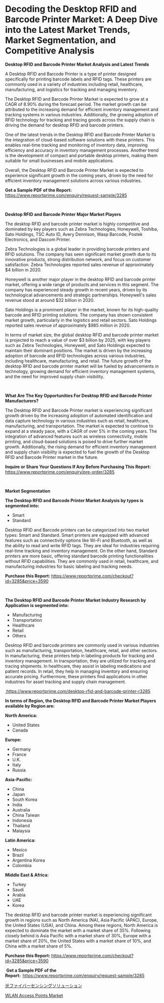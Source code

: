 <p><h1>Decoding the Desktop RFID and Barcode Printer Market: A Deep Dive into the Latest Market Trends, Market Segmentation, and Competitive Analysis</h1></p><p><strong>Desktop RFID and Barcode Printer Market Analysis and Latest Trends</strong></p>
<p><p>A Desktop RFID and Barcode Printer is a type of printer designed specifically for printing barcode labels and RFID tags. These printers are commonly used in a variety of industries including retail, healthcare, manufacturing, and logistics for tracking and managing inventory.</p><p>The Desktop RFID and Barcode Printer Market is expected to grow at a CAGR of 8.90% during the forecast period. The market growth can be attributed to the increasing demand for efficient inventory management and tracking systems in various industries. Additionally, the growing adoption of RFID technology for tracking and tracing goods across the supply chain is driving the demand for desktop RFID and barcode printers.</p><p>One of the latest trends in the Desktop RFID and Barcode Printer Market is the integration of cloud-based software solutions with these printers. This enables real-time tracking and monitoring of inventory data, improving efficiency and accuracy in inventory management processes. Another trend is the development of compact and portable desktop printers, making them suitable for small businesses and mobile applications.</p><p>Overall, the Desktop RFID and Barcode Printer Market is expected to experience significant growth in the coming years, driven by the need for efficient inventory management solutions across various industries.</p></p>
<p><strong>Get a Sample PDF of the Report:&nbsp;</strong> <a href="https://www.reportprime.com/enquiry/request-sample/3285">https://www.reportprime.com/enquiry/request-sample/3285</a></p>
<p>&nbsp;</p>
<p><strong>Desktop RFID and Barcode Printer Major Market Players</strong></p>
<p><p>The desktop RFID and barcode printer market is highly competitive and dominated by key players such as Zebra Technologies, Honeywell, Toshiba, Sato Holdings, TSC Auto ID, Avery Dennison, Wasp Barcode, Postek Electronics, and Dascom Printer.</p><p>Zebra Technologies is a global leader in providing barcode printers and RFID solutions. The company has seen significant market growth due to its innovative products, strong distribution network, and focus on customer satisfaction. Zebra Technologies reported sales revenue of approximately $4 billion in 2020.</p><p>Honeywell is another major player in the desktop RFID and barcode printer market, offering a wide range of products and services in this segment. The company has experienced steady growth in recent years, driven by its technological advancements and strategic partnerships. Honeywell's sales revenue stood at around $32 billion in 2020.</p><p>Sato Holdings is a prominent player in the market, known for its high-quality barcode and RFID printing solutions. The company has shown consistent market growth, particularly in the logistics and retail sectors. Sato Holdings reported sales revenue of approximately $985 million in 2020.</p><p>In terms of market size, the global desktop RFID and barcode printer market is projected to reach a value of over $3 billion by 2025, with key players such as Zebra Technologies, Honeywell, and Sato Holdings expected to maintain their dominant positions. The market is driven by the increasing adoption of barcode and RFID technologies across various industries, including healthcare, manufacturing, and retail. The future growth of the desktop RFID and barcode printer market will be fueled by advancements in technology, growing demand for efficient inventory management systems, and the need for improved supply chain visibility.</p></p>
<p>&nbsp;</p>
<p><strong>What Are The Key Opportunities For Desktop RFID and Barcode Printer Manufacturers?</strong></p>
<p><p>The Desktop RFID and Barcode Printer market is experiencing significant growth driven by the increasing adoption of automated identification and data capture technology in various industries such as retail, healthcare, manufacturing, and transportation. The market is expected to continue to expand at a steady pace, with a CAGR of over 5% in the coming years. The integration of advanced features such as wireless connectivity, mobile printing, and cloud-based solutions is poised to drive further market growth. Additionally, the rising demand for efficient inventory management and supply chain visibility is expected to fuel the growth of the Desktop RFID and Barcode Printer market in the future.</p></p>
<p><strong>Inquire or Share Your Questions If Any Before Purchasing This Report:</strong> <a href="https://www.reportprime.com/enquiry/pre-order/3285">https://www.reportprime.com/enquiry/pre-order/3285</a></p>
<p>&nbsp;</p>
<p><strong>Market Segmentation</strong></p>
<p><strong>The Desktop RFID and Barcode Printer Market Analysis by types is segmented into:</strong></p>
<p><ul><li>Smart</li><li>Standard</li></ul></p>
<p><p>Desktop RFID and Barcode printers can be categorized into two market types: Smart and Standard. Smart printers are equipped with advanced features such as connectivity options like Wi-Fi and Bluetooth, as well as the ability to read and write RFID tags. They are ideal for industries requiring real-time tracking and inventory management. On the other hand, Standard printers are more basic, offering standard barcode printing functionalities without RFID capabilities. They are commonly used in retail, healthcare, and manufacturing industries for basic labeling and tracking needs.</p></p>
<p><strong>Purchase this Report:&nbsp;</strong><a href="https://www.reportprime.com/checkout?id=3285&price=3590">https://www.reportprime.com/checkout?id=3285&price=3590</a></p>
<p>&nbsp;</p>
<p><strong>The Desktop RFID and Barcode Printer Market Industry Research by Application is segmented into:</strong></p>
<p><ul><li>Manufacturing</li><li>Transportation</li><li>Healthcare</li><li>Retail</li><li>Others</li></ul></p>
<p><p>Desktop RFID and barcode printers are commonly used in various industries such as manufacturing, transportation, healthcare, retail, and other sectors. In manufacturing, these printers help in labeling products for tracking and inventory management. In transportation, they are utilized for tracking and tracing shipments. In healthcare, they assist in labeling medications and patient records. In retail, they help in managing inventory and ensuring accurate pricing. Furthermore, these printers find applications in other industries for asset tracking and supply chain management.</p></p>
<p><a href="https://www.reportprime.com/desktop-rfid-and-barcode-printer-r3285">&nbsp;https://www.reportprime.com/desktop-rfid-and-barcode-printer-r3285</a></p>
<p><strong>In terms of Region, the Desktop RFID and Barcode Printer Market Players available by Region are:</strong></p>
<p>
    <p> <strong> North America: </strong>
        <ul>
            <li>United States</li>
            <li>Canada</li>
        </ul>
        </p> 
    <p> <strong> Europe: </strong>
        <ul>
            <li>Germany</li>
            <li>France</li>
            <li>U.K.</li>
            <li>Italy</li>
            <li>Russia</li>
        </ul>
        </p> 
    <p> <strong> Asia-Pacific: </strong>
        <ul>
            <li>China</li>
            <li>Japan</li>
            <li>South Korea</li>
            <li>India</li>
            <li>Australia</li>
            <li>China Taiwan</li>
            <li>Indonesia</li>
            <li>Thailand</li>
            <li>Malaysia</li>
        </ul>
        </p> 
    <p> <strong> Latin America: </strong>
        <ul>
            <li>Mexico</li>
            <li>Brazil</li>
            <li>Argentina Korea</li>
            <li>Colombia</li>
        </ul>
        </p> 
    <p> <strong> Middle East & Africa: </strong>
        <ul>
            <li>Turkey</li>
            <li>Saudi</li>
            <li>Arabia</li>
            <li>UAE</li>
            <li>Korea</li>
        </ul>
    </p>
    </p>
<p><p>The desktop RFID and barcode printer market is experiencing significant growth in regions such as North America (NA), Asia Pacific (APAC), Europe, the United States (USA), and China. Among these regions, North America is expected to dominate the market with a market share of 35%. Following closely behind is Asia Pacific with a market share of 30%, Europe with a market share of 20%, the United States with a market share of 10%, and China with a market share of 5%.</p></p>
<p><strong>Purchase this Report: </strong><a href="https://www.reportprime.com/checkout?id=3285&price=3590">https://www.reportprime.com/checkout?id=3285&price=3590</a></p>
<p>&nbsp;<strong>Get a Sample PDF of the Report:&nbsp;&nbsp;</strong><a href="https://www.reportprime.com/enquiry/request-sample/3285">https://www.reportprime.com/enquiry/request-sample/3285</a></p>
<p><strong></strong></p>
<p><p><a href="https://medium.com/@gordonjast2023/%E3%82%B0%E3%83%AD%E3%83%BC%E3%83%90%E3%83%AB%E3%83%95%E3%82%A1%E3%82%A4%E3%83%90%E3%83%BC%E3%82%AA%E3%83%97%E3%83%86%E3%82%A3%E3%83%83%E3%82%AF%E3%82%BB%E3%83%B3%E3%82%B7%E3%83%B3%E3%82%B0%E3%82%BD%E3%83%AA%E3%83%A5%E3%83%BC%E3%82%B7%E3%83%A7%E3%83%B3%E5%B8%82%E5%A0%B4%E3%81%AE%E3%82%B7%E3%82%A7%E3%82%A2%E3%81%A8%E6%88%90%E9%95%B7%E6%A9%9F%E4%BC%9A-%E3%81%8A%E3%82%88%E3%81%B32024%E5%B9%B4%E3%81%8B%E3%82%892031%E5%B9%B4%E3%81%AE%E9%96%93%E3%81%AB8-3-%E3%81%AEcagr%E3%81%A7%E6%88%90%E9%95%B7%E3%81%99%E3%82%8B%E5%B8%82%E5%A0%B4%E3%82%B5%E3%82%A4%E3%82%BA-eac53d5aa2ea">光ファイバーセンシングソリューション</a></p><p><a href="https://github.com/hannahforsyth9786/Market-Research-Report-List-1/blob/main/wlan-access-points-market.md">WLAN Access Points Market</a></p></p>